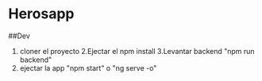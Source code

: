 # Herosapp

##Dev
1. cloner el proyecto
2.Ejectar el npm install
3.Levantar backend "npm run backend"
5. ejectar la app "npm start" o "ng serve -o"